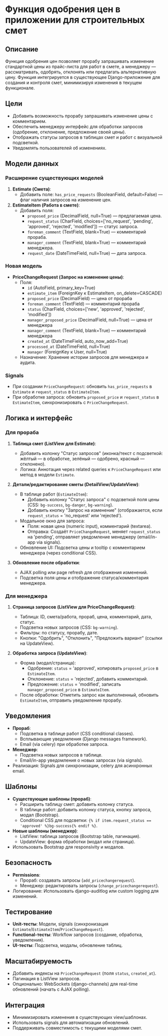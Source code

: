 # Функция одобрения цен в приложении для строительных смет

## Описание
Функция одобрения цен позволяет прорабу запрашивать изменение стандартной цены из прайс-листа для работ в смете, а менеджеру — рассматривать, одобрять, отклонять или предлагать альтернативную цену. Функция интегрируется в существующее Django-приложение для создания и контроля смет, минимизируя изменения в текущем функционале.

## Цели
- Добавить возможность прорабу запрашивать изменение цены с комментарием.
- Обеспечить менеджеру интерфейс для обработки запросов (одобрение, отклонение, предложение своей цены).
- Отображать статусы запросов в таблицах смет и работ с визуальной подсветкой.
- Уведомлять пользователей об изменениях.

## Модели данных
### Расширение существующих моделей
1. **Estimate (Смета)**:
   - Добавить поле: `has_price_requests` (BooleanField, default=False) — флаг наличия запросов на изменение цен.
2. **EstimateItem (Работа в смете)**:
   - Добавить поля:
     - `proposed_price` (DecimalField, null=True) — предлагаемая цена.
     - `request_status` (CharField, choices=['no_request', 'pending', 'approved', 'rejected', 'modified']) — статус запроса.
     - `foreman_comment` (TextField, blank=True) — комментарий прораба.
     - `manager_comment` (TextField, blank=True) — комментарий менеджера.
     - `request_date` (DateTimeField, null=True) — дата запроса.

### Новая модель
- **PriceChangeRequest (Запрос на изменение цены)**:
  - Поля:
    - `id` (AutoField, primary_key=True)
    - `estimate_item` (ForeignKey к EstimateItem, on_delete=CASCADE)
    - `proposed_price` (DecimalField) — цена от прораба
    - `foreman_comment` (TextField) — комментарий прораба
    - `status` (CharField, choices=['new', 'approved', 'rejected', 'modified'])
    - `manager_proposed_price` (DecimalField, null=True) — цена от менеджера
    - `manager_comment` (TextField, blank=True) — комментарий менеджера
    - `created_at` (DateTimeField, auto_now_add=True)
    - `processed_at` (DateTimeField, null=True)
    - `manager` (ForeignKey к User, null=True)
  - Назначение: Хранение истории запросов для менеджера и аудита.

### Signals
- При создании `PriceChangeRequest`: обновить `has_price_requests` в `Estimate` и `request_status` в `EstimateItem`.
- При обработке запроса: обновить `proposed_price` и `request_status` в `EstimateItem`, синхронизировать с `PriceChangeRequest`.

## Логика и интерфейс
### Для прораба
1. **Таблица смет (ListView для Estimate)**:
   - Добавить колонку "Статус запросов" (иконка/текст с подсветкой: жёлтый — в обработке, зелёный — одобрено, красный — отклонено).
   - Логика: Аннотация через related queries к `PriceChangeRequest` или метод в модели `Estimate`.

2. **Детали/редактирование сметы (DetailView/UpdateView)**:
   - В таблице работ (`EstimateItem`):
     - Добавить колонку "Статус запроса" с подсветкой поля цены (CSS: `bg-success`, `bg-danger`, `bg-warning`).
     - Добавить кнопку "Запрос на изменение" (отображается, если `request_status` = 'no_request' или 'rejected').
   - Модальное окно для запроса:
     - Поля: новая цена (numeric input), комментарий (textarea).
     - Отправка: Создаёт `PriceChangeRequest`, меняет `request_status` на 'pending', отправляет уведомление менеджеру (email/in-app via signals).
   - Обновление UI: Подсветка цены и tooltip с комментарием менеджера (через conditional CSS).

3. **Обновление после обработки**:
   - AJAX polling или page refresh для отображения изменений.
   - Подсветка поля цены и отображение статуса/комментария менеджера.

### Для менеджера
1. **Страница запросов (ListView для PriceChangeRequest)**:
   - Таблица: ID, смета/работа, прораб, цена, комментарий, дата, статус.
   - Подсветка новых запросов (CSS: `bg-warning`).
   - Фильтры: по статусу, прорабу, дате.
   - Кнопки: "Одобрить", "Отклонить", "Предложить вариант" (ссылки на UpdateView).

2. **Обработка запроса (UpdateView)**:
   - Форма (модал/страница):
     - Одобрение: `status` = 'approved', копировать `proposed_price` в `EstimateItem`.
     - Отклонение: `status` = 'rejected', добавить комментарий.
     - Предложение: `status` = 'modified', записать `manager_proposed_price` в `EstimateItem`.
   - После обработки: Отметить запрос как выполненный, обновить `EstimateItem`, отправить уведомление прорабу.

## Уведомления
- **Прораб**:
  - Подсветка в таблице работ (CSS conditional classes).
  - Всплывающие уведомления (Django messages framework).
  - Email (via celery) при обработке запроса.
- **Менеджер**:
  - Подсветка новых запросов в таблице.
  - Email/in-app уведомления о новых запросах (via signals).
- Реализация: Signals для синхронизации, celery для асинхронных email.

## Шаблоны
- **Существующие шаблоны (прораб)**:
  - Расширить таблицу смет: добавить колонку статуса.
  - В таблице работ: добавить колонку статуса, кнопку запроса, модал (Bootstrap).
  - Conditional CSS для подсветки: `{% if item.request_status == 'approved' %}bg-success{% endif %}`.
- **Новые шаблоны (менеджер)**:
  - ListView: таблица запросов (Bootstrap table, пагинация).
  - UpdateView: форма обработки (модал или страница).
- Использовать Bootstrap для responsivity и модалов.

## Безопасность
- **Permissions**:
  - Прораб: создавать запросы (`add_pricechangerequest`).
  - Менеджер: редактировать запросы (`change_pricechangerequest`).
- Логирование: Использовать django-auditlog или custom logging для изменений.

## Тестирование
- **Unit-тесты**: Модели, signals (синхронизация `Estimate`/`EstimateItem`/`PriceChangeRequest`).
- **Functional-тесты**: Workflow запросов (создание, обработка, уведомления).
- **UI-тесты**: Подсветка, модалы, обновление таблиц.

## Масштабируемость
- Добавить индексы на `PriceChangeRequest` (поля `status`, `created_at`).
- Пагинация в ListView запросов.
- Опционально: WebSockets (django-channels) для real-time обновлений (начать с AJAX polling).

## Интеграция
- Минимизировать изменения в существующих view/шаблонах.
- Использовать signals для автоматизации обновлений.
- Поддерживать совместимость с текущими моделями смет.